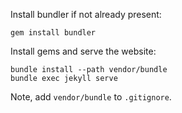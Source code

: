 Install bundler if not already present:

```
gem install bundler
```

Install gems and serve the website:

```
bundle install --path vendor/bundle
bundle exec jekyll serve
```

Note, add `vendor/bundle` to `.gitignore`.